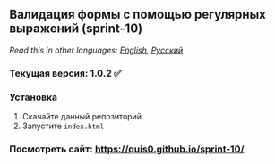 ## Валидация формы с помощью регулярных выражений (sprint-10)

*Read this in other languages: [English](README.md), [Русский](README.ru.md)*

### Текущая версия: 1.0.2 :white_check_mark:

### Установка
1.  Скачайте данный репозиторий
2.  Запустите `index.html` 

### Посмотреть сайт: https://quis0.github.io/sprint-10/
